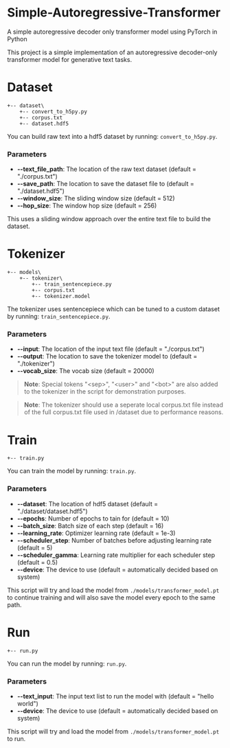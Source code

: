 # Simple-Autoregressive-Transformer
A simple autoregressive decoder only transformer model using PyTorch in Python


This project is a simple implementation of an autoregressive decoder-only transformer model for generative text tasks.

# Dataset
```
+-- dataset\
    +-- convert_to_h5py.py
    +-- corpus.txt
    +-- dataset.hdf5
```
You can build raw text into a hdf5 dataset by running: `convert_to_h5py.py`.
### Parameters
- **--text_file_path**: The location of the raw text dataset (default = "./corpus.txt")
- **--save_path**: The location to save the dataset file to (default = "./dataset.hdf5")
- **--window_size**: The sliding window size (default = 512)
- **--hop_size**: The window hop size (default = 256)

This uses a sliding window approach over the entire text file to build the dataset.

# Tokenizer
```
+-- models\
    +-- tokenizer\
        +-- train_sentencepiece.py
        +-- corpus.txt
        +-- tokenizer.model
```
The tokenizer uses sentencepiece which can be tuned to a custom dataset by running: `train_sentencepiece.py`.
### Parameters
- **--input**: The location of the input text file (default = "./corpus.txt")
- **--output**: The location to save the tokenizer model to (default = "./tokenizer")
- **--vocab_size**: The vocab size (default = 20000)

> **Note**: Special tokens "\<sep>", "\<user>" and "\<bot>" are also added to the tokenizer in the script for demonstration purposes.

> **Note**: The tokenizer should use a seperate local corpus.txt file instead of the full corpus.txt file used in /dataset due to performance reasons.

# Train
```
+-- train.py
```
You can train the model by running: `train.py`.
### Parameters
- **--dataset**: The location of hdf5 dataset (default = "./dataset/dataset.hdf5")
- **--epochs**: Number of epochs to tain for (default = 10)
- **--batch_size**: Batch size of each step (default = 16)
- **--learning_rate**: Optimizer learning rate (default = 1e-3)
- **--scheduler_step**: Number of batches before adjusting learning rate (default = 5)
- **--scheduler_gamma**: Learning rate multiplier for each scheduler step (default = 0.5)
- **--device**: The device to use (default = automatically decided based on system)

This script will try and load the model from `./models/transformer_model.pt` to continue training and will also save the model every epoch to the same path.

# Run
```
+-- run.py
```
You can run the model by running: `run.py`.
### Parameters
- **--text_input**: The input text list to run the model with (default = "hello world")
- **--device**: The device to use (default = automatically decided based on system)

This script will try and load the model from `./models/transformer_model.pt` to run.